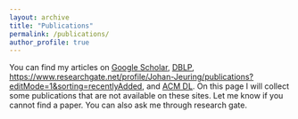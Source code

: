 ```yaml
---
layout: archive
title: "Publications"
permalink: /publications/
author_profile: true
---
```


You can find my articles on <u><a href="https://scholar.google.com/citations?user=weRJxNwAAAAJ">Google Scholar</a></u>, 
<u><a href="https://dblp.org/pid/j/JohanJeuring.html">DBLP</a></u>, 
<u>https://www.researchgate.net/profile/Johan-Jeuring/publications?editMode=1&sorting=recentlyAdded</u>, and
<u><a href="https://dl.acm.org/profile/81100339289">ACM DL</a></u>. On this page I will collect some publications that are not available on these sites. Let me know if you cannot find a paper. You can also ask me through research gate.

<!--- {% include base_path %} --->

<!--- {% for post in site.publications reversed %} --->
<!---   {% include archive-single.html %} --->
<!--- {% endfor %} -->
